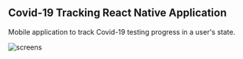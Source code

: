 ## Covid-19 Tracking React Native Application

Mobile application to track Covid-19 testing progress in a user's state.

![screens](https://user-images.githubusercontent.com/5877597/83204582-063e3200-a101-11ea-8490-df4b29b88a7d.png)
